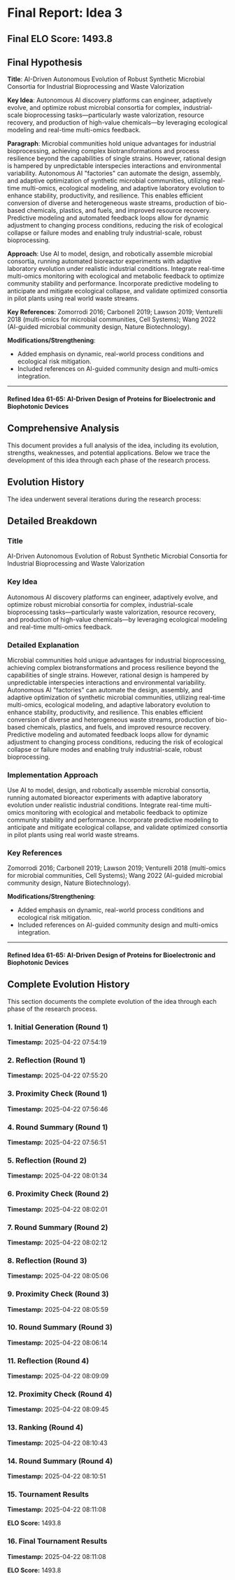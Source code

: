 # Final Report: Idea 3

## Final ELO Score: 1493.8

## Final Hypothesis

**Title**: AI-Driven Autonomous Evolution of Robust Synthetic Microbial Consortia for Industrial Bioprocessing and Waste Valorization

**Key Idea**: Autonomous AI discovery platforms can engineer, adaptively evolve, and optimize robust microbial consortia for complex, industrial-scale bioprocessing tasks—particularly waste valorization, resource recovery, and production of high-value chemicals—by leveraging ecological modeling and real-time multi-omics feedback.

**Paragraph**: Microbial communities hold unique advantages for industrial bioprocessing, achieving complex biotransformations and process resilience beyond the capabilities of single strains. However, rational design is hampered by unpredictable interspecies interactions and environmental variability. Autonomous AI "factories" can automate the design, assembly, and adaptive optimization of synthetic microbial communities, utilizing real-time multi-omics, ecological modeling, and adaptive laboratory evolution to enhance stability, productivity, and resilience. This enables efficient conversion of diverse and heterogeneous waste streams, production of bio-based chemicals, plastics, and fuels, and improved resource recovery. Predictive modeling and automated feedback loops allow for dynamic adjustment to changing process conditions, reducing the risk of ecological collapse or failure modes and enabling truly industrial-scale, robust bioprocessing.

**Approach**: Use AI to model, design, and robotically assemble microbial consortia, running automated bioreactor experiments with adaptive laboratory evolution under realistic industrial conditions. Integrate real-time multi-omics monitoring with ecological and metabolic feedback to optimize community stability and performance. Incorporate predictive modeling to anticipate and mitigate ecological collapse, and validate optimized consortia in pilot plants using real world waste streams.

**Key References**: Zomorrodi 2016; Carbonell 2019; Lawson 2019; Venturelli 2018 (multi-omics for microbial communities, Cell Systems); Wang 2022 (AI-guided microbial community design, Nature Biotechnology).

**Modifications/Strengthening**:
- Added emphasis on dynamic, real-world process conditions and ecological risk mitigation.
- Included references on AI-guided community design and multi-omics integration.
---

#### **Refined Idea 61-65: AI-Driven Design of Proteins for Bioelectronic and Biophotonic Devices**

## Comprehensive Analysis

This document provides a full analysis of the idea, including its evolution, strengths, weaknesses, and potential applications. Below we trace the development of this idea through each phase of the research process.

## Evolution History

The idea underwent several iterations during the research process:

## Detailed Breakdown

### Title

AI-Driven Autonomous Evolution of Robust Synthetic Microbial Consortia for Industrial Bioprocessing and Waste Valorization

### Key Idea

Autonomous AI discovery platforms can engineer, adaptively evolve, and optimize robust microbial consortia for complex, industrial-scale bioprocessing tasks—particularly waste valorization, resource recovery, and production of high-value chemicals—by leveraging ecological modeling and real-time multi-omics feedback.

### Detailed Explanation

Microbial communities hold unique advantages for industrial bioprocessing, achieving complex biotransformations and process resilience beyond the capabilities of single strains. However, rational design is hampered by unpredictable interspecies interactions and environmental variability. Autonomous AI "factories" can automate the design, assembly, and adaptive optimization of synthetic microbial communities, utilizing real-time multi-omics, ecological modeling, and adaptive laboratory evolution to enhance stability, productivity, and resilience. This enables efficient conversion of diverse and heterogeneous waste streams, production of bio-based chemicals, plastics, and fuels, and improved resource recovery. Predictive modeling and automated feedback loops allow for dynamic adjustment to changing process conditions, reducing the risk of ecological collapse or failure modes and enabling truly industrial-scale, robust bioprocessing.

### Implementation Approach

Use AI to model, design, and robotically assemble microbial consortia, running automated bioreactor experiments with adaptive laboratory evolution under realistic industrial conditions. Integrate real-time multi-omics monitoring with ecological and metabolic feedback to optimize community stability and performance. Incorporate predictive modeling to anticipate and mitigate ecological collapse, and validate optimized consortia in pilot plants using real world waste streams.

### Key References

Zomorrodi 2016; Carbonell 2019; Lawson 2019; Venturelli 2018 (multi-omics for microbial communities, Cell Systems); Wang 2022 (AI-guided microbial community design, Nature Biotechnology).

**Modifications/Strengthening**:
- Added emphasis on dynamic, real-world process conditions and ecological risk mitigation.
- Included references on AI-guided community design and multi-omics integration.
---

#### **Refined Idea 61-65: AI-Driven Design of Proteins for Bioelectronic and Biophotonic Devices**

## Complete Evolution History

This section documents the complete evolution of the idea through each phase of the research process.

### 1. Initial Generation (Round 1)
**Timestamp:** 2025-04-22 07:54:19



### 2. Reflection (Round 1)
**Timestamp:** 2025-04-22 07:55:20



### 3. Proximity Check (Round 1)
**Timestamp:** 2025-04-22 07:56:46



### 4. Round Summary (Round 1)
**Timestamp:** 2025-04-22 07:56:51



### 5. Reflection (Round 2)
**Timestamp:** 2025-04-22 08:01:34



### 6. Proximity Check (Round 2)
**Timestamp:** 2025-04-22 08:02:01



### 7. Round Summary (Round 2)
**Timestamp:** 2025-04-22 08:02:12



### 8. Reflection (Round 3)
**Timestamp:** 2025-04-22 08:05:06



### 9. Proximity Check (Round 3)
**Timestamp:** 2025-04-22 08:05:59



### 10. Round Summary (Round 3)
**Timestamp:** 2025-04-22 08:06:14



### 11. Reflection (Round 4)
**Timestamp:** 2025-04-22 08:09:09



### 12. Proximity Check (Round 4)
**Timestamp:** 2025-04-22 08:09:45



### 13. Ranking (Round 4)
**Timestamp:** 2025-04-22 08:10:43



### 14. Round Summary (Round 4)
**Timestamp:** 2025-04-22 08:10:51



### 15. Tournament Results
**Timestamp:** 2025-04-22 08:11:08

**ELO Score:** 1493.8



### 16. Final Tournament Results
**Timestamp:** 2025-04-22 08:11:08

**ELO Score:** 1493.8



